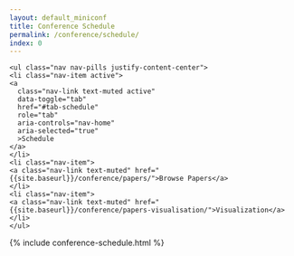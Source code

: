 ```yaml
---
layout: default_miniconf
title: Conference Schedule
permalink: /conference/schedule/
index: 0
---
```


<div class="container mb-3 pb-3">
  <!-- Tabs -->
  <div class="tabs">
    
    <ul class="nav nav-pills justify-content-center">
    <li class="nav-item active">
    <a
      class="nav-link text-muted active"
      data-toggle="tab"
      href="#tab-schedule"
      role="tab"
      aria-controls="nav-home"
      aria-selected="true"
      >Schedule
    </a>
    </li>
    <li class="nav-item">
    <a class="nav-link text-muted" href="{{site.baseurl}}/conference/papers/">Browse Papers</a>
    </li>
    <li class="nav-item">
    <a class="nav-link text-muted" href="{{site.baseurl}}/conference/papers-visualisation/">Visualization</a>
    </li>
    </ul>
  </div>
</div>

{% include conference-schedule.html %}

